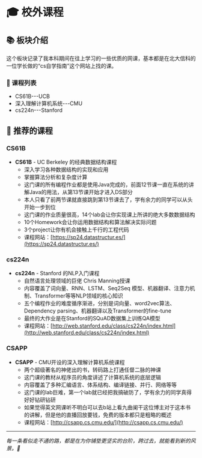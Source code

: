 # 🎓 校外课程

## 📚 板块介绍

这个板块记录了我本科期间在往上学习的一些优质的网课，基本都是在北大信科的一位学长做的“cs自学指南”这个网站上找的课。

### 🏫 课程列表

- CS61B---UCB
- 深入理解计算机系统---CMU
- cs224n---Stanford

## 📖 推荐的课程

### CS61B

- **CS61B** - UC Berkeley 的经典数据结构课程
  - 深入学习各种数据结构的实现和应用
  - 掌握算法分析和复杂度计算
  - 这门课的所有编程作业都是使用Java完成的，前面12节课一直在系统的讲解Java的用法，从第13节课开始才进入DS部分
  - 本人只看了前两节课就直接跳到第13节课去了，学有余力的同学可以从头开始一步到位
  - 这门课的作业质量很高，14个lab会让你实现课上所讲的绝大多数数据结构
  - 10个Homework会让你运用数据结构和算法解决实际问题
  - 3个project让你有机会接触上千行的工程代码
  - 课程网站：[https://sp24.datastructur.es/](https://sp24.datastructur.es/)

### cs224n

- **cs224n** - Stanford 的NLP入门课程
  - 自然语言处理领域的巨佬 Chris Manning授课
  - 内容覆盖了词向量、RNN、LSTM、Seq2Seq 模型、机器翻译、注意力机制、Transformer等等NLP领域的核心知识
  - 五个编程作业的难度循序渐进，分别是词向量、word2vec算法、Dependency parsing、机器翻译以及Transformer的fine-tune
  - 最终的大作业是在Stanford的SQuAD数据集上训练QA模型
  - 课程网站：[http://web.stanford.edu/class/cs224n/index.html](http://web.stanford.edu/class/cs224n/index.html)

### CSAPP

- **CSAPP** - CMU开设的深入理解计算机系统课程
  - 两个超级著名的神佬出的书，转码路上打通任督二脉的神课
  - 这门课的教材从程序员的角度讲述了计算机系统的底层逻辑
  - 内容覆盖了多种汇编语言、体系结构、编译链接、并行、网络等等
  - 这门课的lab巨难，第一个lab就已经把我搞破防了，学有余力的同学真得好好钻研钻研
  - 如果觉得英文网课听不明白可以去b站上看九曲阑干这位博主对于这本书的讲解，但是他的直播回放要钱，免费的版本都只是粗略的概述
  - 课程网站：[http://csapp.cs.cmu.edu/](http://csapp.cs.cmu.edu/)

---

*每一条看似走不通的路，都是在为你铺垫更坚实的台阶，跨过去，就能看到新的风景。💪*
